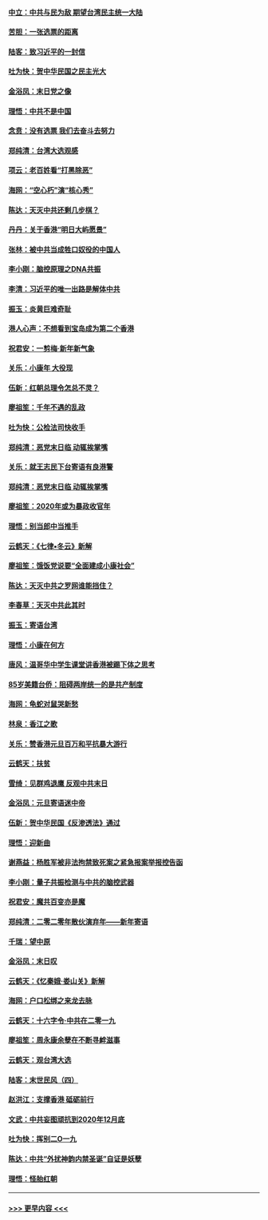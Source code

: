 #### [中立：中共与民为敌 期望台湾民主统一大陆](../pages/nsc993/n11790392.md?t=01132244) 
#### [苦胆：一张选票的距离](../pages/nsc993/n11788914.md?t=01132244) 
#### [陆客：致习近平的一封信](../pages/nsc993/n11788867.md?t=01132244) 
#### [吐为快：贺中华民国之民主光大](../pages/nsc993/n11788618.md?t=01132244) 
#### [金浴凤：末日党之像](../pages/nsc993/n11787475.md?t=01132244) 
#### [理悟：中共不是中国](../pages/nsc993/n11787463.md?t=01132244) 
#### [念贲：没有选票  我们去奋斗去努力](../pages/nsc993/n11787398.md?t=01132244) 
#### [郑纯清：台湾大选观感](../pages/nsc993/n11786210.md?t=01132244) 
#### [项云：老百姓看“打黑除恶”](../pages/nsc993/n11785398.md?t=01132244) 
#### [海网：“空心朽”演“核心秀”](../pages/nsc993/n11783874.md?t=01132244) 
#### [陈达：天灭中共还剩几步棋？](../pages/nsc993/n11783719.md?t=01132244) 
#### [丹丹：关于香港“明日大屿愿景”](../pages/nsc993/n11783273.md?t=01132244) 
#### [张林：被中共当成牲口奴役的中国人](../pages/nsc993/n11782397.md?t=01132244) 
#### [李小刚：脑控原理之DNA共振](../pages/nsc993/n11780962.md?t=01132244) 
#### [李清：习近平的唯一出路是解体中共](../pages/nsc993/n11780866.md?t=01132244) 
#### [振玉：炎黄巨难奇耻](../pages/nsc993/n11779632.md?t=01132244) 
#### [港人心声：不想看到宝岛成为第二个香港](../pages/nsc993/n11778817.md?t=01132244) 
#### [祝君安：一剪梅‧新年新气象](../pages/nsc993/n11776340.md?t=01132244) 
#### [关乐：小康年 大役现](../pages/nsc993/n11774213.md?t=01132244) 
#### [伍新：红朝总理令怎总不灵？](../pages/nsc993/n11770813.md?t=01132244) 
#### [廖祖笙：千年不遇的乱政](../pages/nsc993/n11770373.md?t=01132244) 
#### [吐为快：公检法司快收手](../pages/nsc993/n11770359.md?t=01132244) 
#### [郑纯清：恶党末日临 动辄挨掌嘴](../pages/nsc993/n11769912.md?t=01132244) 
#### [关乐：就王志民下台寄语有良港警](../pages/nsc993/n11769903.md?t=01132244) 
#### [郑纯清：恶党末日临 动辄挨掌嘴](../pages/nsc993/n11769356.md?t=01132244) 
#### [廖祖笙：2020年或为暴政收官年](../pages/nsc993/n11768216.md?t=01132244) 
#### [理悟：别当郎中当推手](../pages/nsc993/n11768243.md?t=01132244) 
#### [云鹤天：《七律▪冬云》新解](../pages/nsc993/n11768204.md?t=01132244) 
#### [廖祖笙：饿饭党说要“全面建成小康社会”](../pages/nsc993/n11767482.md?t=01132244) 
#### [陈达：天灭中共之罗网谁能挡住？](../pages/nsc993/n11767465.md?t=01132244) 
#### [李春草：天灭中共此其时](../pages/nsc993/n11767452.md?t=01132244) 
#### [振玉：寄语台湾](../pages/nsc993/n11767432.md?t=01132244) 
#### [理悟：小康在何方](../pages/nsc993/n11767394.md?t=01132244) 
#### [唐风：温哥华中学生课堂讲香港被踢下体之思考](../pages/nsc993/n11766848.md?t=01132244) 
#### [85岁美籍台侨：阻碍两岸统一的是共产制度](../pages/nsc993/n11765043.md?t=01132244) 
#### [海网：龟蛇对鼠哭新愁](../pages/nsc993/n11764895.md?t=01132244) 
#### [林泉：香江之歌](../pages/nsc993/n11764415.md?t=01132244) 
#### [关乐：赞香港元旦百万和平抗暴大游行](../pages/nsc993/n11764382.md?t=01132244) 
#### [云鹤天：扶贫](../pages/nsc993/n11764245.md?t=01132244) 
#### [雪绮：见群鸡退鹰  反观中共末日](../pages/nsc993/n11762112.md?t=01132244) 
#### [金浴凤：元旦寄语迷中帝](../pages/nsc993/n11761788.md?t=01132244) 
#### [伍新：贺中华民国《反渗透法》通过](../pages/nsc993/n11761994.md?t=01132244) 
#### [理悟：迎新曲](../pages/nsc993/n11761152.md?t=01132244) 
#### [谢燕益：杨胜军被非法拘禁致死案之紧急报案举报控告函](../pages/nsc993/n11756134.md?t=01132244) 
#### [李小刚：量子共振检测与中共的脑控武器](../pages/nsc993/n11754518.md?t=01132244) 
#### [祝君安：魔共百变亦是魔](../pages/nsc993/n11754469.md?t=01132244) 
#### [郑纯清：二零二零年散伙演弃年——新年寄语](../pages/nsc993/n11754195.md?t=01132244) 
#### [千瑞：望中原](../pages/nsc993/n11754159.md?t=01132244) 
#### [金浴凤：末日叹](../pages/nsc993/n11752359.md?t=01132244) 
#### [云鹤天：《忆秦娥‧娄山关》新解](../pages/nsc993/n11752348.md?t=01132244) 
#### [海网：户口松绑之来龙去脉](../pages/nsc993/n11752328.md?t=01132244) 
#### [云鹤天：十六字令‧中共在二零一九](../pages/nsc993/n11752305.md?t=01132244) 
#### [廖祖笙：周永康余孽在不断寻衅滋事](../pages/nsc993/n11751013.md?t=01132244) 
#### [云鹤天：观台湾大选](../pages/nsc993/n11751007.md?t=01132244) 
#### [陆客：末世民风（四）](../pages/nsc993/n11749203.md?t=01132244) 
#### [赵洪江：支撑香港 砥砺前行](../pages/nsc993/n11748482.md?t=01132244) 
#### [文武：中共妄图顽抗到2020年12月底](../pages/nsc993/n11748446.md?t=01132244) 
#### [吐为快：挥别二O一九](../pages/nsc993/n11748411.md?t=01132244) 
#### [陈达：中共“外扰神韵内禁圣诞”自证是妖孽](../pages/nsc993/n11748226.md?t=01132244) 
#### [理悟：怪胎红朝](../pages/nsc993/n11748206.md?t=01132244) 

----
#### [ >>> 更早内容 <<< ](../indexes/nsc993-earlier.md)
